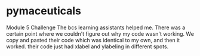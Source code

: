 # pymaceuticals
Module 5 Challenge
The bcs learning assistants helped me.  There was a certain point where we couldn't figure out why my code wasn't working.  We copy and pasted their code which was identical to my own, and then it worked.  their code just had xlabel and ylabeling in different spots. 

